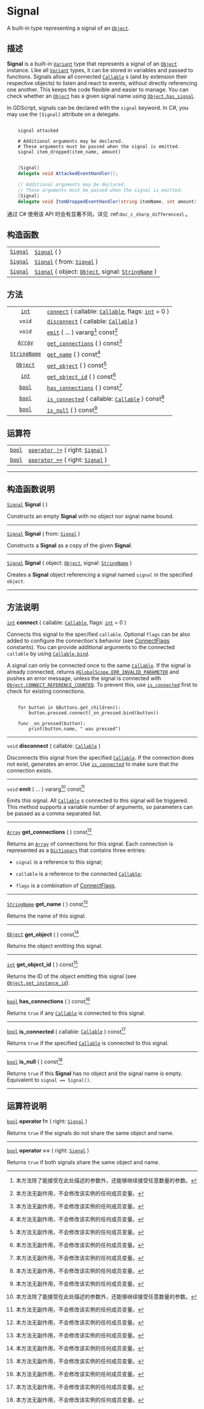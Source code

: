 <!-- ⚠ 请勿编辑本文件 ⚠ -->
<!-- 本文档使用脚本从 WeDot 引擎源码仓库生成。 -->
<!-- 生成脚本：https://github.com/WeDot-Engine/WeDot/tree/master/doc/tools/make_md.py； -->
<!-- 原文件：https://github.com/WeDot-Engine/WeDot/tree/master/doc/classes/Signal.xml。 -->

<div id="_class_signal"></div>

# Signal

A built-in type representing a signal of an [`Object`](class_object.md).

## 描述

**Signal** is a built-in [`Variant`](class_variant.md) type that represents a signal of an [`Object`](class_object.md) instance. Like all [`Variant`](class_variant.md) types, it can be stored in variables and passed to functions. Signals allow all connected [`Callable`](class_callable.md) s (and by extension their respective objects) to listen and react to events, without directly referencing one another. This keeps the code flexible and easier to manage. You can check whether an [`Object`](class_object.md) has a given signal name using [`Object.has_signal`](class_object.md#class_object_method_has_signal).

In GDScript, signals can be declared with the `signal` keyword. In C#, you may use the `[Signal]` attribute on a delegate.



```gdscript

    signal attacked
    
    # Additional arguments may be declared.
    # These arguments must be passed when the signal is emitted.
    signal item_dropped(item_name, amount)
```

```csharp

    [Signal]
    delegate void AttackedEventHandler();
    
    // Additional arguments may be declared.
    // These arguments must be passed when the signal is emitted.
    [Signal]
    delegate void ItemDroppedEventHandler(string itemName, int amount);
```







通过 C# 使用该 API 时会有显著不同，详见 :ref:`doc_c_sharp_differences`\ 。

## 构造函数

|||
|:-:|:--|
| [`Signal`](class_signal.md) | [`Signal`](class_signal.md#class_signal_constructor_signal) ( )                                                                                  |
| [`Signal`](class_signal.md) | [`Signal`](class_signal.md#class_signal_constructor_signal) ( from: [`Signal`](class_signal.md) )                                                |
| [`Signal`](class_signal.md) | [`Signal`](class_signal.md#class_signal_constructor_signal) ( object: [`Object`](class_object.md), signal: [`StringName`](class_stringname.md) ) |

## 方法

|||
|:-:|:--|
| [`int`](class_int.md)               | [`connect`](class_signal.md#class_signal_method_connect) ( callable: [`Callable`](class_callable.md), flags: [`int`](class_int.md) = 0 ) |
| `void`                              | [`disconnect`](class_signal.md#class_signal_method_disconnect) ( callable: [`Callable`](class_callable.md) )                             |
| `void`                              | [`emit`](class_signal.md#class_signal_method_emit) ( ... ) vararg[^vararg] const[^const]                                                 |
| [`Array`](class_array.md)           | [`get_connections`](class_signal.md#class_signal_method_get_connections) ( ) const[^const]                                               |
| [`StringName`](class_stringname.md) | [`get_name`](class_signal.md#class_signal_method_get_name) ( ) const[^const]                                                             |
| [`Object`](class_object.md)         | [`get_object`](class_signal.md#class_signal_method_get_object) ( ) const[^const]                                                         |
| [`int`](class_int.md)               | [`get_object_id`](class_signal.md#class_signal_method_get_object_id) ( ) const[^const]                                                   |
| [`bool`](class_bool.md)             | [`has_connections`](class_signal.md#class_signal_method_has_connections) ( ) const[^const]                                               |
| [`bool`](class_bool.md)             | [`is_connected`](class_signal.md#class_signal_method_is_connected) ( callable: [`Callable`](class_callable.md) ) const[^const]           |
| [`bool`](class_bool.md)             | [`is_null`](class_signal.md#class_signal_method_is_null) ( ) const[^const]                                                               |

## 运算符

|||
|:-:|:--|
| [`bool`](class_bool.md) | [`operator !=`](class_Signal.md#operator_neq_Signal) ( right: [`Signal`](class_signal.md) ) |
| [`bool`](class_bool.md) | [`operator ==`](class_Signal.md#operator_eq_Signal) ( right: [`Signal`](class_signal.md) )  |

<!-- rst-class:: classref-section-separator -->

---

## 构造函数说明

<div id="_class_signal_constructor_signal"></div>

[`Signal`](class_signal.md) **Signal** ( )<div id="class_signal_constructor_signal"></div>

Constructs an empty **Signal** with no object nor signal name bound.

<!-- rst-class:: classref-item-separator -->

---

[`Signal`](class_signal.md) **Signal** ( from: [`Signal`](class_signal.md) )

Constructs a **Signal** as a copy of the given **Signal**.

<!-- rst-class:: classref-item-separator -->

---

[`Signal`](class_signal.md) **Signal** ( object: [`Object`](class_object.md), signal: [`StringName`](class_stringname.md) )

Creates a **Signal** object referencing a signal named `signal` in the specified `object`.

<!-- rst-class:: classref-section-separator -->

---

## 方法说明

<div id="_class_signal_method_connect"></div>

[`int`](class_int.md) **connect** ( callable: [`Callable`](class_callable.md), flags: [`int`](class_int.md) = 0 )<div id="class_signal_method_connect"></div>

Connects this signal to the specified `callable`. Optional `flags` can be also added to configure the connection's behavior (see [ConnectFlags](#enum_object_connectflags) constants). You can provide additional arguments to the connected `callable` by using [`Callable.bind`](class_callable.md#class_callable_method_bind).

A signal can only be connected once to the same [`Callable`](class_callable.md). If the signal is already connected, returns [`@GlobalScope.ERR_INVALID_PARAMETER`](class_@globalscope.md#class_@globalscope_constant_err_invalid_parameter) and pushes an error message, unless the signal is connected with [`Object.CONNECT_REFERENCE_COUNTED`](class_object.md#class_object_constant_connect_reference_counted). To prevent this, use [`is_connected`](class_signal.md#class_signal_method_is_connected) first to check for existing connections.

```

    for button in $Buttons.get_children():
        button.pressed.connect(_on_pressed.bind(button))
    
    func _on_pressed(button):
        print(button.name, " was pressed")
```



<!-- rst-class:: classref-item-separator -->

---

<div id="_class_signal_method_disconnect"></div>

`void` **disconnect** ( callable: [`Callable`](class_callable.md) )<div id="class_signal_method_disconnect"></div>

Disconnects this signal from the specified [`Callable`](class_callable.md). If the connection does not exist, generates an error. Use [`is_connected`](class_signal.md#class_signal_method_is_connected) to make sure that the connection exists.

<!-- rst-class:: classref-item-separator -->

---

<div id="_class_signal_method_emit"></div>

`void` **emit** ( ... ) vararg[^vararg] const[^const]<div id="class_signal_method_emit"></div>

Emits this signal. All [`Callable`](class_callable.md) s connected to this signal will be triggered. This method supports a variable number of arguments, so parameters can be passed as a comma separated list.

<!-- rst-class:: classref-item-separator -->

---

<div id="_class_signal_method_get_connections"></div>

[`Array`](class_array.md) **get_connections** ( ) const[^const]<div id="class_signal_method_get_connections"></div>

Returns an [`Array`](class_array.md) of connections for this signal. Each connection is represented as a [`Dictionary`](class_dictionary.md) that contains three entries:

- `signal` is a reference to this signal;

- `callable` is a reference to the connected [`Callable`](class_callable.md);

- `flags` is a combination of [ConnectFlags](#enum_object_connectflags).

<!-- rst-class:: classref-item-separator -->

---

<div id="_class_signal_method_get_name"></div>

[`StringName`](class_stringname.md) **get_name** ( ) const[^const]<div id="class_signal_method_get_name"></div>

Returns the name of this signal.

<!-- rst-class:: classref-item-separator -->

---

<div id="_class_signal_method_get_object"></div>

[`Object`](class_object.md) **get_object** ( ) const[^const]<div id="class_signal_method_get_object"></div>

Returns the object emitting this signal.

<!-- rst-class:: classref-item-separator -->

---

<div id="_class_signal_method_get_object_id"></div>

[`int`](class_int.md) **get_object_id** ( ) const[^const]<div id="class_signal_method_get_object_id"></div>

Returns the ID of the object emitting this signal (see [`Object.get_instance_id`](class_object.md#class_object_method_get_instance_id)).

<!-- rst-class:: classref-item-separator -->

---

<div id="_class_signal_method_has_connections"></div>

[`bool`](class_bool.md) **has_connections** ( ) const[^const]<div id="class_signal_method_has_connections"></div>

Returns `true` if any [`Callable`](class_callable.md) is connected to this signal.

<!-- rst-class:: classref-item-separator -->

---

<div id="_class_signal_method_is_connected"></div>

[`bool`](class_bool.md) **is_connected** ( callable: [`Callable`](class_callable.md) ) const[^const]<div id="class_signal_method_is_connected"></div>

Returns `true` if the specified [`Callable`](class_callable.md) is connected to this signal.

<!-- rst-class:: classref-item-separator -->

---

<div id="_class_signal_method_is_null"></div>

[`bool`](class_bool.md) **is_null** ( ) const[^const]<div id="class_signal_method_is_null"></div>

Returns `true` if this **Signal** has no object and the signal name is empty. Equivalent to `signal == Signal()`.

<!-- rst-class:: classref-section-separator -->

---

## 运算符说明

<div id="_class_signal_operator_neq_signal"></div>

[`bool`](class_bool.md) **operator !=** ( right: [`Signal`](class_signal.md) ) <div id="class_signal_operator_neq_signal"></div>

Returns `true` if the signals do not share the same object and name.

<!-- rst-class:: classref-item-separator -->

---

<div id="_class_signal_operator_eq_signal"></div>

[`bool`](class_bool.md) **operator ==** ( right: [`Signal`](class_signal.md) ) <div id="class_signal_operator_eq_signal"></div>

Returns `true` if both signals share the same object and name.

[^virtual]: 本方法通常需要用户覆盖才能生效。
[^const]: 本方法无副作用，不会修改该实例的任何成员变量。
[^vararg]: 本方法除了能接受在此处描述的参数外，还能够继续接受任意数量的参数。
[^constructor]: 本方法用于构造某个类型。
[^static]: 调用本方法无需实例，可直接使用类名进行调用。
[^operator]: 本方法描述的是使用本类型作为左操作数的有效运算符。
[^bitfield]: 这个值是由下列位标志构成位掩码的整数。
[^void]: 无返回值。

